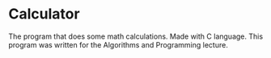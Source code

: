 # Calculator
The program that does some math calculations. Made with C language. This program was written for the Algorithms and Programming lecture.
